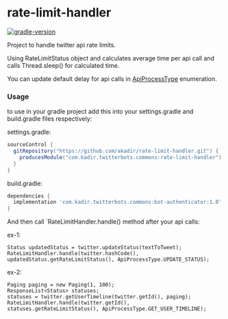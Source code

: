 # rate-limit-handler

[![gradle-version](https://img.shields.io/badge/gradle-5.5.1-brightgreen)](https://img.shields.io/badge/gradle-5.5.1-brightgreen)

Project to handle twitter api rate limits.

Using RateLimitStatus object and calculates average time per api call and calls Thread.sleep() for calculated time.

You can update default delay for api calls in [ApiProcessType](src/main/java/com/kadir/twitterbots/ratelimithandler/process/ApiProcessType.java) enumeration.

### Usage

to use in your gradle project add this into your settings.gradle and build.gradle files respectively:

settings.gradle:

```groovy
sourceControl {
  gitRepository("https://github.com/akadir/rate-limit-handler.git") {
    producesModule("com.kadir.twitterbots.commons:rate-limit-handler")
  }
}
```

build.gradle:

```groovy
dependencies {
  implementation 'com.kadir.twitterbots.commons:bot-authenticator:1.0'
}
```

And then call `RateLimitHandler.handle() method after your api calls:

ex-1:
```
Status updatedStatus = twitter.updateStatus(textToTweet);
RateLimitHandler.handle(twitter.hashCode(), updatedStatus.getRateLimitStatus(), ApiProcessType.UPDATE_STATUS);
```

ex-2:
```
Paging paging = new Paging(1, 100);
ResponseList<Status> statuses;
statuses = twitter.getUserTimeline(twitter.getId(), paging);
RateLimitHandler.handle(twitter.getId(), statuses.getRateLimitStatus(), ApiProcessType.GET_USER_TIMELINE);
```